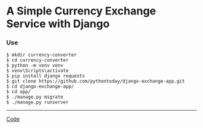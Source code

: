 # A Simple Currency Exchange Service with Django


### Use
```
$ mkdir currency-converter
$ cd currency-converter
$ python -m venv venv
$ venv\Scripts\activate
$ pip install django requests
$ git clone https://github.com/pythontoday/django-exchange-app.git
$ cd django-exchange-app/
$ cd app/
$ ./manage.py migrate
$ ./manage.py runserver
```
---

[Code](https://github.com/unex322/currency-converter)
